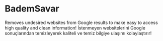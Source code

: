 # BademSavar
Removes undesired websites from Google results to make easy to access high quality and clean information!
İstenmeyen websitelerini Google sonuçlarından temizleyerek kaliteli ve temiz bilgiye ulaşımı kolaylaştırır!
